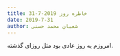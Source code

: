 ```yaml
---
title: خاطره روز 2019-7-31
date: 2019-7-31
author: شعبان محمد حسنی
---
```


امروزم یه روز عادی بود مثل روزای گذشته.